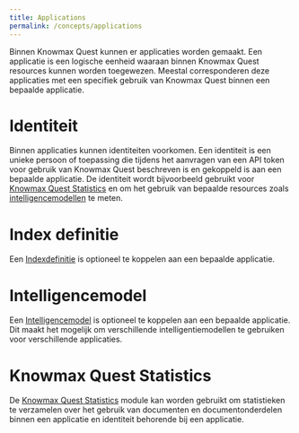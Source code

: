 ```yaml
---
title: Applications
permalink: /concepts/applications
---
```


Binnen Knowmax Quest kunnen er applicaties worden gemaakt. Een applicatie is een logische eenheid waaraan binnen Knowmax Quest resources kunnen worden toegewezen. Meestal corresponderen deze applicaties met een specifiek gebruik van Knowmax Quest binnen een bepaalde applicatie.

# Identiteit
Binnen applicaties kunnen identiteiten voorkomen. Een identiteit is een unieke persoon of toepassing die  tijdens het aanvragen van een API token voor gebruik van Knowmax Quest beschreven is en gekoppeld is aan een bepaalde applicatie. De identiteit wordt bijvoorbeeld gebruikt voor [Knowmax Quest Statistics](/concepts/statistics) en om het gebruik van bepaalde resources zoals [intelligencemodellen](/concepts/intelligencemodels) te meten.


# Index definitie
Een [Indexdefinitie](/concepts/indexes) is optioneel te koppelen aan een bepaalde applicatie.

# Intelligencemodel
Een [Intelligencemodel](/concepts/intelligencemodels) is optioneel te koppelen aan een bepaalde applicatie. Dit maakt het mogelijk om verschillende intelligentiemodellen te gebruiken voor verschillende applicaties.

# Knowmax Quest Statistics
De [Knowmax Quest Statistics](/concepts/statistics) module kan worden gebruikt om statistieken te verzamelen over het gebruik van documenten en documentonderdelen binnen een applicatie en identiteit behorende bij een applicatie. 